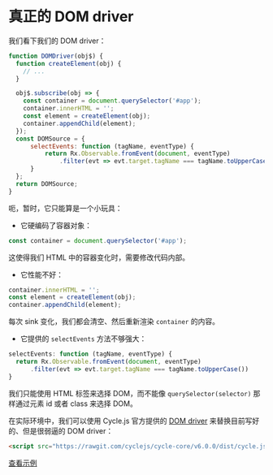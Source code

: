# 真正的 DOM driver

我们看下我们的 DOM driver：


```js
function DOMDriver(obj$) {
  function createElement(obj) {
    // ...
  }

  obj$.subscribe(obj => {
    const container = document.querySelector('#app');
    container.innerHTML = '';
    const element = createElement(obj);
    container.appendChild(element);
  });
  const DOMSource = {
      selectEvents: function (tagName, eventType) {
          return Rx.Observable.fromEvent(document, eventType)
              .filter(evt => evt.target.tagName === tagName.toUpperCase())
      }
  };
  return DOMSource;
}
```

呃，暂时，它只能算是一个小玩具：

- 它硬编码了容器对象：

```js
const container = document.querySelector('#app');
```

这使得我们 HTML 中的容器变化时，需要修改代码内部。

- 它性能不好：

```js
container.innerHTML = '';
const element = createElement(obj);
container.appendChild(element);
```

每次 sink 变化，我们都会清空、然后重新渲染 `container` 的内容。

- 它提供的 `selectEvents` 方法不够强大：

```js
selectEvents: function (tagName, eventType) {
  return Rx.Observable.fromEvent(document, eventType)
      .filter(evt => evt.target.tagName === tagName.toUpperCase())
}
```

我们只能使用 HTML 标签来选择 DOM，而不能像 `querySelector(selector)` 那样通过元素 id 或者 class 来选择 DOM。

在实际环境中，我们可以使用 Cycle.js 官方提供的 [DOM driver](https://github.com/cyclejs/cyclejs/tree/master/dom) 来替换目前写好的、但是很弱逼的 DOM driver：

```html
<script src="https://rawgit.com/cyclejs/cycle-core/v6.0.0/dist/cycle.js"></script>
```

[查看示例](http://jsbin.com/nuhisuy/37/edit?js,output)
